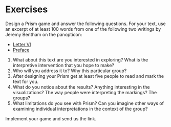# Exercises 
Design a Prism game and answer the following questions. For your text, use an excerpt of at least 100 words from one of the following two writings by Jeremy Bentham on the panopticon:

* [Letter VI](http://oll.libertyfund.org/titles/bentham-the-works-of-jeremy-bentham-vol-4#lf0872-04_label_299)
* [Preface](http://oll.libertyfund.org/titles/bentham-the-works-of-jeremy-bentham-vol-4#lf0872-04_head_014)


1. What about this text are you interested in exploring? What is the interpretive intervention that you hope to make?
2. Who will you address it to? Why this particular group?
3. After designing your Prism get at least five people to read and mark the text for you.
4. What do you notice about the results? Anything interesting in the visualizations? The way people were interpreting the markings? The groups?
5. What limitations do you see with Prism? Can you imagine other ways of examining individual interpretations in the context of the group?

Implement your game and send us the link.